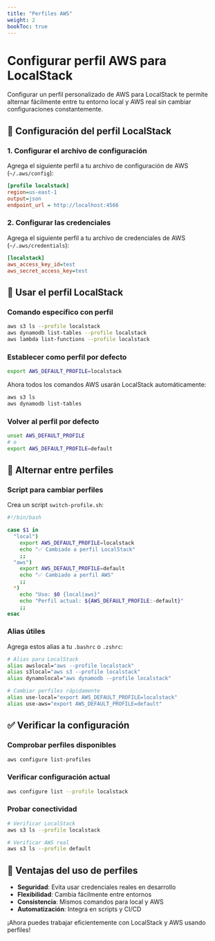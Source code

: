```yaml
---
title: "Perfiles AWS"
weight: 2
bookToc: true
---
```


# Configurar perfil AWS para LocalStack

Configurar un perfil personalizado de AWS para LocalStack te permite alternar fácilmente entre tu entorno local y AWS real sin cambiar configuraciones constantemente.

## 🔧 Configuración del perfil LocalStack

### 1. Configurar el archivo de configuración

Agrega el siguiente perfil a tu archivo de configuración de AWS (`~/.aws/config`):

```ini
[profile localstack]
region=us-east-1
output=json
endpoint_url = http://localhost:4566
```

### 2. Configurar las credenciales

Agrega el siguiente perfil a tu archivo de credenciales de AWS (`~/.aws/credentials`):

```ini
[localstack]
aws_access_key_id=test
aws_secret_access_key=test
```

## 🚀 Usar el perfil LocalStack

### Comando específico con perfil

```bash
aws s3 ls --profile localstack
aws dynamodb list-tables --profile localstack
aws lambda list-functions --profile localstack
```

### Establecer como perfil por defecto

```bash
export AWS_DEFAULT_PROFILE=localstack
```

Ahora todos los comandos AWS usarán LocalStack automáticamente:

```bash
aws s3 ls
aws dynamodb list-tables
```

### Volver al perfil por defecto

```bash
unset AWS_DEFAULT_PROFILE
# o
export AWS_DEFAULT_PROFILE=default
```

## 🔄 Alternar entre perfiles

### Script para cambiar perfiles

Crea un script `switch-profile.sh`:

```bash
#!/bin/bash

case $1 in
  "local")
    export AWS_DEFAULT_PROFILE=localstack
    echo "✅ Cambiado a perfil LocalStack"
    ;;
  "aws")
    export AWS_DEFAULT_PROFILE=default
    echo "✅ Cambiado a perfil AWS"
    ;;
  *)
    echo "Uso: $0 {local|aws}"
    echo "Perfil actual: ${AWS_DEFAULT_PROFILE:-default}"
    ;;
esac
```

### Alias útiles

Agrega estos alias a tu `.bashrc` o `.zshrc`:

```bash
# Alias para LocalStack
alias awslocal="aws --profile localstack"
alias s3local="aws s3 --profile localstack"
alias dynamolocal="aws dynamodb --profile localstack"

# Cambiar perfiles rápidamente
alias use-local="export AWS_DEFAULT_PROFILE=localstack"
alias use-aws="export AWS_DEFAULT_PROFILE=default"
```

## ✅ Verificar la configuración

### Comprobar perfiles disponibles

```bash
aws configure list-profiles
```

### Verificar configuración actual

```bash
aws configure list --profile localstack
```

### Probar conectividad

```bash
# Verificar LocalStack
aws s3 ls --profile localstack

# Verificar AWS real
aws s3 ls --profile default
```

## 🎯 Ventajas del uso de perfiles

- **Seguridad**: Evita usar credenciales reales en desarrollo
- **Flexibilidad**: Cambia fácilmente entre entornos
- **Consistencia**: Mismos comandos para local y AWS
- **Automatización**: Integra en scripts y CI/CD

¡Ahora puedes trabajar eficientemente con LocalStack y AWS usando perfiles!
